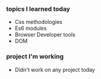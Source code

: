 ### topics I learned today 
- Css methodologies    
- Es6 modules
- Browser Developer tools
- DOM 



### project I'm working
 - Didn't work on any project today
 
     

